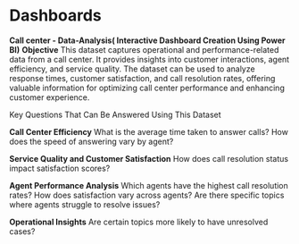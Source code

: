 # Dashboards
**Call center - Data-Analysis( Interactive Dashboard Creation Using Power BI)**
**Objective**
This dataset captures operational and performance-related data from a call center. It provides insights into customer interactions, agent efficiency, and service quality. The dataset can be used to analyze response times, customer satisfaction, and call resolution rates, offering valuable information for optimizing call center performance and enhancing customer experience.

Key Questions That Can Be Answered Using This Dataset

**Call Center Efficiency**
What is the average time taken to answer calls?
How does the speed of answering vary by agent?

**Service Quality and Customer Satisfaction**
How does call resolution status impact satisfaction scores?

**Agent Performance Analysis**
Which agents have the highest call resolution rates?
How does satisfaction vary across agents?
Are there specific topics where agents struggle to resolve issues?

**Operational Insights**
Are certain topics more likely to have unresolved cases?

